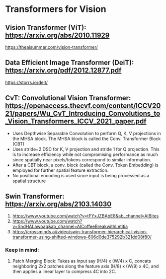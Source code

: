 # Transformers for Vision

## Vision Transformer (ViT): https://arxiv.org/abs/2010.11929
https://theaisummer.com/vision-transformer/

## Data Efficient Image Transformer (DeiT): https://arxiv.org/pdf/2012.12877.pdf
https://storrs.io/deit/

## CvT: Convolutional Vision  Transformer: https://openaccess.thecvf.com/content/ICCV2021/papers/Wu_CvT_Introducing_Convolutions_to_Vision_Transformers_ICCV_2021_paper.pdf
* Uses Depthwise Separable Convolution to perform Q, K, V projections in the MHSA block. The MHSA block is called the Conv. Transformer Block (CBT)
* Uses stride=2 DSC for K, V projection and stride 1 for Q projection. This is to increase efficiency while not compromising performance as much since spatially near pixels/tokens correspond to similar information.
* After a CBT block, a conv. block (called the Conv. Token Embedding) is employed for further spatial feature extraction.
* No positional encoding is used since input is being processed as a spatial structure

## Swin Transformer: https://arxiv.org/abs/2103.14030
1) https://www.youtube.com/watch?v=tFYxJZBAbE8&ab_channel=AIBites  
2) https://www.youtube.com/watch?v=SndHALawoag&ab_channel=AICoffeeBreakwithLetitia
3) https://crossminds.ai/video/swin-transformer-hierarchical-vision-transformer-using-shifted-windows-606d0de375292b321dd08f80/
### Keep in mind:
1) Patch Merging Block: Takes as input say (H/4) x (W/4) x C, concats neighboring 2x2 patches along the feature axis (H/8) x (W/8) x 4C, and then applies a linear layer to compress 4C into 2C. 
